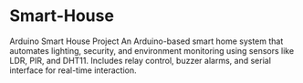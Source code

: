 # Smart-House
Arduino Smart House Project An Arduino-based smart home system that automates lighting, security, and environment monitoring using sensors like LDR, PIR, and DHT11. Includes relay control, buzzer alarms, and serial interface for real-time interaction.
